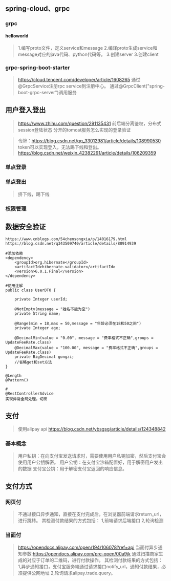 ## spring-cloud、grpc
### grpc
#### helloworld
>1.编写proto文件，定义service和message
>2.编译proto生成service和message对应的java代码、python代码等。
>3.创建server
>3.创建client

### grpc-spring-boot-starter
>https://cloud.tencent.com/developer/article/1608265
>通过@GrpcService注册rpc service到注册中心。
>通过@GrpcClient("spring-boot-grpc-server")调用服务

## 用户登入登出
>https://www.zhihu.com/question/291135431
>前后端分离鉴权，分布式session登陆状态
>分开的tomcat服务怎么实现的登录验证

>令牌：https://blog.csdn.net/qq_33012981/article/details/108990530
>token可以实现登入，无法踢下线和登出。
>https://blog.csdn.net/weixin_42382291/article/details/106209359
### 单点登录
### 单点登出
>挤下线，踢下线
### 权限管理
>

## 数据安全验证
```
https://www.cnblogs.com/54chensongxia/p/14016179.html
https://blog.csdn.net/q343509740/article/details/80914939

#添加依赖
<dependency>
    <groupId>org.hibernate</groupId>
    <artifactId>hibernate-validator</artifactId>
    <version>6.0.1.Final</version>
</dependency>

#使用注解
public class UserDTO {

    private Integer userId;

    @NotEmpty(message = "姓名不能为空")
    private String name;
    
    @Range(min = 18,max = 50,message = "年龄必须在18和50之间")
    private Integer age;
    
    @DecimalMin(value = "0.00", message = "费率格式不正确",groups = UpdateFeeRate.class)
    @DecimalMax(value = "100.00", message = "费率格式不正确",groups = UpdateFeeRate.class)
    private BigDecimal gongzi;
    //省略get和set方法
}

@Length
@Pattern()

#
@RestControllerAdvice
实现异常全局处理，切面
```

## 支付
>使用alipay api
>https://blog.csdn.net/ybsgsg/article/details/124348842

### 基本概念
>用户私钥：在向支付宝发送请求时，需要使用用户私钥加密，然后支付宝会使用用户公钥解密。
>用户公钥：在支付宝沙箱配置好，用于解密用户发出的数据
>支付宝公钥：用于解密支付宝返回的响应信息。

## 支付方式
### 网页付
>不通过接口异步通知，直接在支付完成后，在浏览器前端请求return_url，进行跳转。
>其检测付款结果的方式包括：
>1,前端请求后端接口
>2,轮询检测
### 当面付
>https://opendocs.alipay.com/open/194/106078?ref=api
>当面付异步通知参数:https://opendocs.alipay.com/pre-open/00a9jk
>通过扫描商家生成的对应于订单的二维码，进行付款操作。
>其检测付款结果的方式包括：
>1,异步通知接口，支付宝服务端通过请求接口notify_url，通知付款结果，必须提供公网地址 
>2,轮询请求alipay.trade.query。